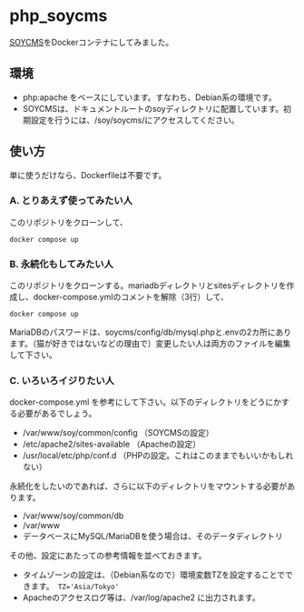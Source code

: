 # php_soycms
[SOYCMS](https://github.com/inunosinsi/soycms/)をDockerコンテナにしてみました。

## 環境

- php:apache をベースにしています。すなわち、Debian系の環境です。
- SOYCMSは、ドキュメントルートのsoyディレクトリに配置しています。初期設定を行うには、/soy/soycms/にアクセスしてください。

## 使い方

単に使うだけなら、Dockerfileは不要です。

### A. とりあえず使ってみたい人

このリポジトリをクローンして、

    docker compose up

### B. 永続化もしてみたい人

このリポジトリをクローンする。mariadbディレクトリとsitesディレクトリを作成し、docker-compose.ymlのコメントを解除（3行）して、

    docker compose up

MariaDBのパスワードは、soycms/config/db/mysql.phpと.envの2カ所にあります。（猫が好きではないなどの理由で）変更したい人は両方のファイルを編集して下さい。

### C. いろいろイジりたい人

docker-compose.yml を参考にして下さい。以下のディレクトリをどうにかする必要があるでしょう。

  - /var/www/soy/common/config （SOYCMSの設定）
  - /etc/apache2/sites-available （Apacheの設定）
  - /usr/local/etc/php/conf.d （PHPの設定。これはこのままでもいいかもしれない）  

永続化をしたいのであれば、さらに以下のディレクトリをマウントする必要があります。

  - /var/www/soy/common/db
  - /var/www
  - データベースにMySQL/MariaDBを使う場合は、そのデータディレクトリ

その他、設定にあたっての参考情報を並べておきます。

- タイムゾーンの設定は、（Debian系なので）環境変数TZを設定することでできます。　`TZ='Asia/Tokyo'`
- Apacheのアクセスログ等は、/var/log/apache2 に出力されます。

